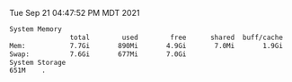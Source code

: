 Tue Sep 21 04:47:52 PM MDT 2021
```bash
System Memory
               total        used        free      shared  buff/cache   available
Mem:           7.7Gi       890Mi       4.9Gi       7.0Mi       1.9Gi       6.5Gi
Swap:          7.6Gi       677Mi       7.0Gi
System Storage
651M	.
```
```bash
